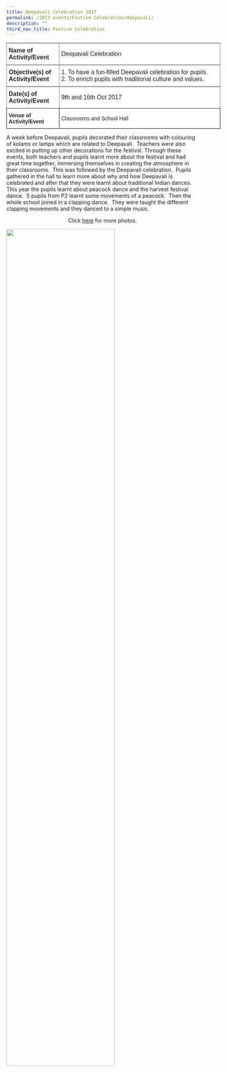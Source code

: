 ```yaml
---
title: Deepavali Celebration 2017
permalink: /2017-events/Festive-Celebration/deepavali/
description: ""
third_nav_title: Festive Celebration
---
```

<style type="text/css">
.tg  {border-collapse:collapse;border-spacing:0;margin:0px auto;}
.tg td{border-color:black;border-style:solid;border-width:1px;font-family:Arial, sans-serif;font-size:14px;
  overflow:hidden;padding:10px 5px;word-break:normal;}
.tg th{border-color:black;border-style:solid;border-width:1px;font-family:Arial, sans-serif;font-size:14px;
  font-weight:normal;overflow:hidden;padding:10px 5px;word-break:normal;}
.tg .tg-clhh{background-color:#FFF;color:#222;font-weight:bold;text-align:left;vertical-align:middle}
.tg .tg-kdpx{background-color:#FFF;border-color:inherit;color:#222;font-size:16px;text-align:left;vertical-align:middle}
.tg .tg-x4x2{background-color:#FFF;border-color:inherit;color:#222;font-size:16px;font-weight:bold;text-align:left;
  vertical-align:middle}
.tg .tg-1ppo{background-color:#FFF;color:#222;text-align:left;vertical-align:middle}
</style>
<table class="tg" style="undefined;table-layout: fixed; width: 561px">
<colgroup>
<col style="width: 138px">
<col style="width: 423px">
</colgroup>
<tbody>
  <tr>
    <td class="tg-x4x2">Name of Activity/Event</td>
    <td class="tg-kdpx">Deepavali Celebration</td>
  </tr>
  <tr>
    <td class="tg-x4x2">Objective(s) of Activity/Event</td>
    <td class="tg-kdpx">1.      To have a fun-filled Deepavali celebration for pupils.<br>2.      To enrich pupils with traditional culture and values.</td>
  </tr>
  <tr>
    <td class="tg-x4x2">Date(s) of Activity/Event</td>
    <td class="tg-kdpx">9th and 16th Oct 2017</td>
  </tr>
  <tr>
    <td class="tg-clhh">Venue of Activity/Event</td>
    <td class="tg-1ppo">Classrooms and School Hall</td>
  </tr>
</tbody>
</table>

A week before Deepavali, pupils decorated their classrooms with colouring of kolams or lamps which are related to Deepavali.  Teachers were also excited in putting up other decorations for the festival. Through these events, both teachers and pupils learnt more about the festival and had great time together, immersing themselves in creating the atmosphere in their classrooms.  This was followed by the Deepavali celebration.  Pupils gathered in the hall to learn more about why and how Deepavali is celebrated and after that they were learnt about traditional Indian dances.  This year the pupils learnt about peacock dance and the harvest festival dance.  5 pupils from P2 learnt some movements of a peacock.  Then the whole school joined in a clapping dance.  They were taught the different clapping movements and they danced to a simple music.


<center>Click <a href="https://www.flickr.com/photos/142848383@N02/albums/72157662542120567">here</a> for more photos.</center>

<img src="/images/2017%20Deepavali%2053.jpeg" 
     style="width:75%">